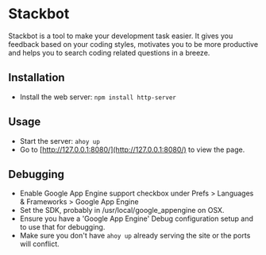 # Stackbot

Stackbot is a tool to make your development task easier. It gives you feedback based on your coding styles,
motivates you to be more productive and helps you to search coding related questions in a breeze.

## Installation

* Install the web server: `npm install http-server`

## Usage

* Start the server: `ahoy up`
* Go to [http://127.0.0.1:8080/](http://127.0.0.1:8080/) to view the page.


## Debugging

* Enable Google App Engine support checkbox under Prefs > Languages & Frameworks > Google App Engine
* Set the SDK, probably in /usr/local/google_appengine on OSX.
* Ensure you have a 'Google App Engine' Debug configuration setup and to use that for debugging.
* Make sure you don't have `ahoy up` already serving the site or the ports will conflict.
